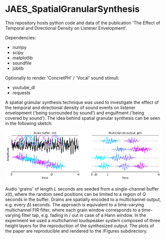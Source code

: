 # JAES_SpatialGranularSynthesis
This repository hosts python code and data of the publication 'The Effect of Temporal and Directional Density on Listener Envelopment'.

Dependencies:
* numpy
* scipy
* matplotlib
* soundfile
* joblib

Optionally to render 'ConcretPH' / 'Vocal' sound stimuli:
* youtube_dl
* requests

A spatial granular synthesis technique was used to investigate the effect of the temporal and directional density of sound events on listener envelopment ('being surrounded by sound') and engulfment ('being covered by sound'). The idea behind spatial granular synthesis can be seen in the following sketch:

<img src="/Figures/SGS/SGS_sketch.PNG" alt="drawing" width="800"/>

Audio 'grains' of length $L$ seconds are seeded from a single-channel buffer $x(t)$, where the random seed positions can be limited to a region of $Q$ seconds in the buffer. Grains are spatially encoded to a multichannel output, e.g. every $\Delta t$ seconds. The approach is equivalent to a time-varying multichannel FIR filter, where each grain window corresponds to a time-varying filter tap, e.g. fading in / out in case of a Hann window. In the experiment we used a multichannel loudspeaker system composed of three height layers for the reproduction of the synthesized output. The plots of the paper are reproducible and rendered to the /Figures subdirectory. 
